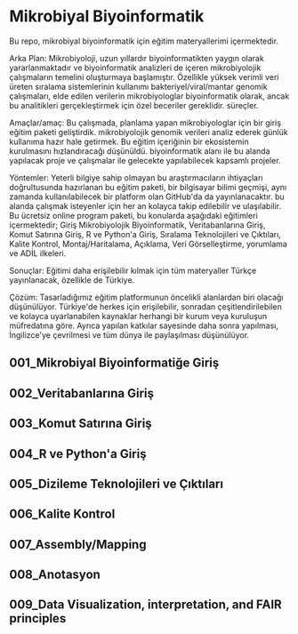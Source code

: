 # Mikrobiyal Biyoinformatik
Bu repo, mikrobiyal biyoinformatik için eğitim materyallerimi içermektedir.

Arka Plan:
Mikrobiyoloji, uzun yıllardır biyoinformatikten yaygın olarak yararlanmaktadır ve
biyoinformatik analizleri de içeren mikrobiyolojik çalışmaların temelini oluşturmaya başlamıştır.
Özellikle yüksek verimli veri üreten sıralama sistemlerinin kullanımı
bakteriyel/viral/mantar genomik çalışmaları, elde edilen verilerin
mikrobiyologlar biyoinformatik olarak, ancak bu analitikleri gerçekleştirmek için özel beceriler gereklidir.
süreçler.

Amaçlar/amaç:
Bu çalışmada, planlama yapan mikrobiyologlar için bir giriş eğitim paketi geliştirdik.
mikrobiyolojik genomik verileri analiz ederek günlük kullanıma hazır hale getirmek. Bu
eğitim içeriğinin bir ekosistemin kurulmasını hızlandıracağı düşünüldü.
biyoinformatik alanı ile bu alanda yapılacak proje ve çalışmalar ile
gelecekte yapılabilecek kapsamlı projeler.

Yöntemler:
Yeterli bilgiye sahip olmayan bu araştırmacıların ihtiyaçları doğrultusunda hazırlanan bu eğitim paketi,
bir bilgisayar bilimi geçmişi, aynı zamanda kullanılabilecek bir platform olan GitHub'da da yayınlanacaktır.
bu alanda çalışmak isteyenler için her an kolayca takip edilebilir ve ulaşılabilir. Bu ücretsiz
online program paketi, bu konularda aşağıdaki eğitimleri içermektedir; Giriş
Mikrobiyolojik Biyoinformatik, Veritabanlarına Giriş, Komut Satırına Giriş,
R ve Python'a Giriş, Sıralama Teknolojileri ve Çıktıları, Kalite Kontrol,
Montaj/Haritalama, Açıklama, Veri Görselleştirme, yorumlama ve ADİL ilkeleri.

Sonuçlar:
Eğitimi daha erişilebilir kılmak için tüm materyaller Türkçe yayınlanacak, özellikle de
Türkiye.

Çözüm:
Tasarladığımız eğitim platformunun öncelikli alanlardan biri olacağı düşünülüyor.
Türkiye'de herkes için erişilebilir, sonradan çeşitlendirilebilen ve kolayca uyarlanabilen kaynaklar
herhangi bir kurum veya kuruluşun müfredatına göre. Ayrıca yapılan katkılar sayesinde
daha sonra yapılması, İngilizce'ye çevrilmesi ve tüm dünya ile paylaşılması düşünülüyor.

## 001_Mikrobiyal Biyoinformatiğe Giriş
## 002_Veritabanlarına Giriş
## 003_Komut Satırına Giriş
## 004_R ve Python'a Giriş
## 005_Dizileme Teknolojileri ve Çıktıları 
## 006_Kalite Kontrol
## 007_Assembly/Mapping 
## 008_Anotasyon 
## 009_Data Visualization, interpretation, and FAIR principles

